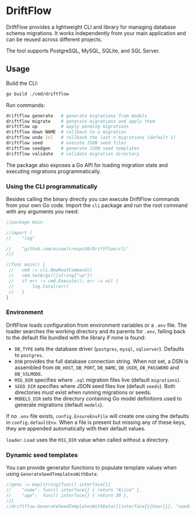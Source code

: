 # DriftFlow

DriftFlow provides a lightweight CLI and library for managing database schema migrations.
It works independently from your main application and can be reused across different projects.

The tool supports PostgreSQL, MySQL, SQLite, and SQL Server.

## Usage

Build the CLI:

```bash
go build ./cmd/driftflow
```

Run commands:

```bash
driftflow generate   # generate migrations from models
driftflow migrate    # generate migrations and apply them
driftflow up         # apply pending migrations
driftflow down NAME  # rollback to a migration
driftflow undo [n]   # rollback the last n migrations (default 1)
driftflow seed       # execute JSON seed files
driftflow seedgen    # generate JSON seed templates
driftflow validate   # validate migration directory
```

The package also exposes a Go API for loading migration state and executing
migrations programmatically.

### Using the CLI programmatically

Besides calling the binary directly you can execute DriftFlow commands from
your own Go code. Import the `cli` package and run the root command with any
arguments you need:

```go
//package main

//import (
//    "log"

//    "github.com/misaelcrespo30/DriftFlow/cli"
//)

//func main() {
 //   cmd := cli.NewRootCommand()
 //   cmd.SetArgs([]string{"up"})
 //   if err := cmd.Execute(); err != nil {
 //       log.Fatal(err)
 //   }
}
```

### Environment

DriftFlow loads configuration from environment variables or a `.env` file. The
loader searches the working directory and its parents for `.env`, falling back
to the default file bundled with the library if none is found:

- `DB_TYPE` sets the database driver (`postgres`, `mysql`, `sqlserver`). Defaults to `postgres`.
- `DSN` provides the full database connection string. When not set, a DSN is assembled from `DB_HOST`, `DB_PORT`, `DB_NAME`, `DB_USER`, `DB_PASSWORD` and `DB_SSLMODE`.
- `MIG_DIR` specifies where `.sql` migration files live (default `migrations`).
- `SEED_DIR` specifies where JSON seed files live (default `seeds`). Both directories must exist when running migrations or seeds.
- `MODELS_DIR` sets the directory containing Go model definitions used to generate migrations (default `models`).

If no `.env` file exists, `config.EnsureEnvFile` will create one using the
defaults in `config.defaultEnv`. When a file is present but missing any of these
keys, they are appended automatically with their default values.

`loader.Load` uses the `MIG_DIR` value when called without a directory.

### Dynamic seed templates

You can provide generator functions to populate template values when using
`GenerateSeedTemplatesWithData`:

```go
//gens := map[string]func() interface{}{
//    "name": func() interface{} { return "Alice" },
//    "age":  func() interface{} { return 30 },
//}
//driftflow.GenerateSeedTemplatesWithData([]interface{}{User{}}, "seeds", gens)
```
